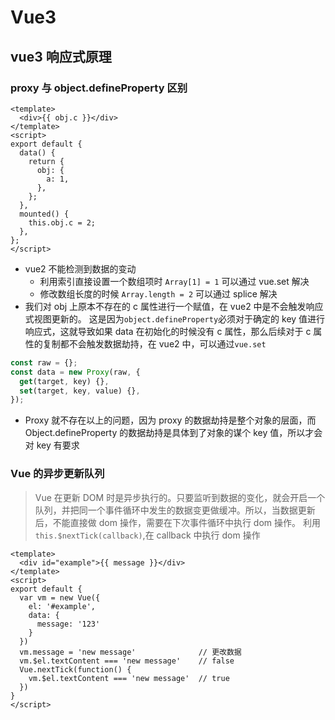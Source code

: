 # Vue3

## vue3 响应式原理

### proxy 与 object.defineProperty 区别

```vue
<template>
  <div>{{ obj.c }}</div>
</template>
<script>
export default {
  data() {
    return {
      obj: {
        a: 1,
      },
    };
  },
  mounted() {
    this.obj.c = 2;
  },
};
</script>
```

- vue2 不能检测到数据的变动
  - 利用索引直接设置一个数组项时 `Array[1] = 1` 可以通过 vue.set 解决
  - 修改数组长度的时候 `Array.length = 2` 可以通过 splice 解决
- 我们对 obj 上原本不存在的 c 属性进行一个赋值，在 vue2 中是不会触发响应式视图更新的。 这是因为`object.defineProperty`必须对于确定的 key 值进行响应式，这就导致如果 data 在初始化的时候没有 c 属性，那么后续对于 c 属性的复制都不会触发数据劫持，在 vue2 中，可以通过`vue.set`

```js
const raw = {};
const data = new Proxy(raw, {
  get(target, key) {},
  set(target, key, value) {},
});
```

- Proxy 就不存在以上的问题，因为 proxy 的数据劫持是整个对象的层面，而 Object.defineProperty 的数据劫持是具体到了对象的谋个 key 值，所以才会对 key 有要求

### Vue 的异步更新队列

> Vue 在更新 DOM 时是异步执行的。只要监听到数据的变化，就会开启一个队列，并把同一个事件循环中发生的数据变更做缓冲。所以，当数据更新后，不能直接做 dom 操作，需要在下次事件循环中执行 dom 操作。 利用`this.$nextTick(callback)`,在 callback 中执行 dom 操作

```vue
<template>
  <div id="example">{{ message }}</div>
</template>
<script>
export default {
  var vm = new Vue({
    el: '#example',
    data: {
      message: '123'
    }
  })
  vm.message = 'new message'              // 更改数据
  vm.$el.textContent === 'new message'    // false
  Vue.nextTick(function() {
    vm.$el.textContent === 'new message'  // true
  })
}
</script>
```
